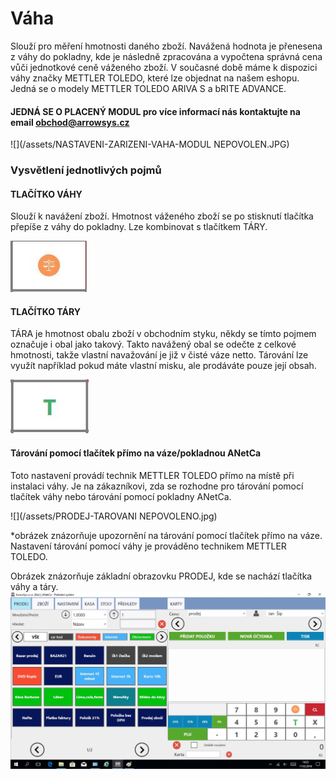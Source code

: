 # Váha

Slouží pro měření hmotnosti daného zboží. Navážená hodnota je přenesena z váhy do pokladny, kde je následně zpracována a vypočtena správná cena vůči jednotkové ceně váženého zboží. V současné době máme k dispozici váhy značky METTLER TOLEDO, které lze objednat na našem eshopu. Jedná se o modely METTLER TOLEDO ARIVA S a bRITE ADVANCE.

#### JEDNÁ SE O PLACENÝ MODUL pro více informací nás kontaktujte na email obchod@arrowsys.cz

![](/assets/NASTAVENI-ZARIZENI-VAHA-MODUL NEPOVOLEN.JPG)

### Vysvětlení jednotlivých pojmů

#### **TLAČÍTKO VÁHY**

Slouží k navážení zboží. Hmotnost váženého zboží se po stisknutí tlačítka přepíše z váhy do pokladny. Lze kombinovat s tlačítkem TÁRY.

![](/assets/KALKULAČKA-VÁHA.JPG)

#### **TLAČÍTKO TÁRY**

TÁRA je hmotnost obalu zboží v obchodním styku, někdy se tímto pojmem označuje i obal jako takový. Takto navážený obal se odečte z celkové hmotnosti, takže vlastní navažování je již v čisté váze netto. Tárování lze využít například pokud máte vlastní misku, ale prodáváte pouze její obsah.

![](/assets/KALKULAČKA-TÁRY.JPG)

#### Tárování pomocí tlačítek přímo na váze/pokladnou ANetCa

Toto nastavení provádí technik METTLER TOLEDO přímo na místě při instalaci váhy. Je na zákazníkovi, zda se rozhodne pro tárování pomocí tlačítek váhy nebo tárování pomocí pokladny ANetCa.

![](/assets/PRODEJ-TAROVANI NEPOVOLENO.jpg)

\*obrázek znázorňuje upozornění na tárování pomocí tlačítek přímo na váze. Nastavení tárování pomocí váhy je prováděno technikem METTLER TOLEDO.

Obrázek znázorňuje základní obrazovku PRODEJ, kde se nachází tlačítka váhy a táry.![](/assets/VAZENI-TARA.png)

### 

## 



